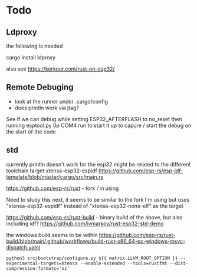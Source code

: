 # Todo


## Ldproxy

the following is needed

cargo install ldproxy

also see
https://kerkour.com/rust-on-esp32/


## Remote Debuging

  * look at the runner under .cargo/config
  * does println work via jtag?

See if we can debug while setting ESP32_AFTERFLASH to no_reset
then running esptool.py 0p COM4 run to start it up
to capure / start the debug on the start of the code

## std

currently println doesn't work for the esp32
might be related to the different toolchain target xtensa-esp32-espidf
https://github.com/esp-rs/esp-idf-template/blob/master/cargo/src/main.rs


https://github.com/esp-rs/rust - fork i'm using

Need to study this next, it seems to be similar to the fork I'm using but uses
"xtensa-esp32-espidf" instead of "xtensa-esp32-none-elf" as the target

https://github.com/esp-rs/rust-build - binary build of the above, but also including idf?
https://github.com/ivmarkov/rust-esp32-std-demo

the windows build seems to be within
https://github.com/esp-rs/rust-build/blob/main/.github/workflows/build-rust-x86_64-pc-windows-msvc-dispatch.yaml
```
python3 src/bootstrap/configure.py ${{ matrix.LLVM_ROOT_OPTION }} --experimental-targets=Xtensa --enable-extended --tools=rustfmt --dist-compression-formats='xz'
```

